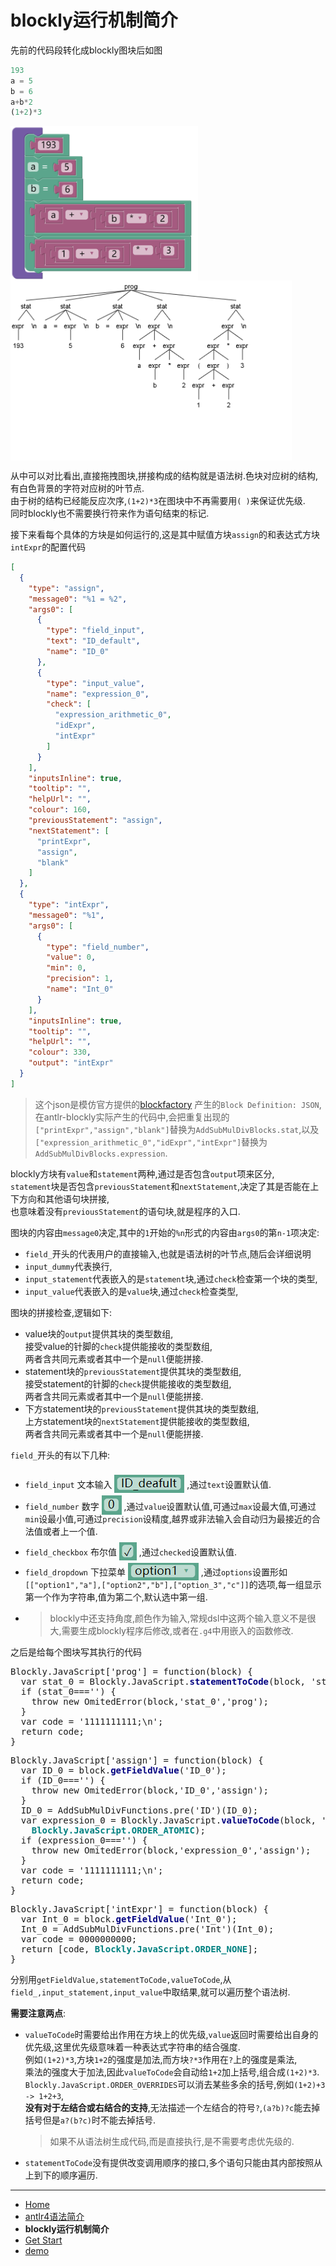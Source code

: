 # blockly运行机制简介

先前的代码段转化成blockly图块后如图
``` javaScript
193
a = 5
b = 6
a+b*2
(1+2)*3
```
<p><img src="./img/asmd.png" alt="asmd" width="300" style="float:left"><img src="./img/expr_parse_tree.png" alt="parse_tree" width="450" style="float:left"></p><br style="clear:both">

从中可以对比看出,直接拖拽图块,拼接构成的结构就是语法树.色块对应树的结构,有白色背景的字符对应树的叶节点.  
由于树的结构已经能反应次序,`(1+2)*3`在图块中不再需要用`( )`来保证优先级.  
同时blockly也不需要换行符来作为语句结束的标记.  

接下来看每个具体的方块是如何运行的,这是其中赋值方块`assign`的和表达式方块`intExpr`的配置代码  
``` json
[
  {
    "type": "assign",
    "message0": "%1 = %2",
    "args0": [
      {
        "type": "field_input",
        "text": "ID_default",
        "name": "ID_0"
      },
      {
        "type": "input_value",
        "name": "expression_0",
        "check": [
          "expression_arithmetic_0",
          "idExpr",
          "intExpr"
        ]
      }
    ],
    "inputsInline": true,
    "tooltip": "",
    "helpUrl": "",
    "colour": 160,
    "previousStatement": "assign",
    "nextStatement": [
      "printExpr",
      "assign",
      "blank"
    ]
  },
  {
    "type": "intExpr",
    "message0": "%1",
    "args0": [
      {
        "type": "field_number",
        "value": 0,
        "min": 0,
        "precision": 1,
        "name": "Int_0"
      }
    ],
    "inputsInline": true,
    "tooltip": "",
    "helpUrl": "",
    "colour": 330,
    "output": "intExpr"
  }
]
```
> 这个json是模仿官方提供的[blockfactory](https://blockly-demo.appspot.com/static/demos/blockfactory/index.html) 产生的`Block Definition: JSON`,在antlr-blockly实际产生的代码中,会把重复出现的`["printExpr","assign","blank"]`替换为`AddSubMulDivBlocks.stat`,以及`["expression_arithmetic_0","idExpr","intExpr"]`替换为`AddSubMulDivBlocks.expression`.  

blockly方块有`value`和`statement`两种,通过是否包含`output`项来区分,  
`statement`块是否包含`previousStatement`和`nextStatement`,决定了其是否能在上下方向和其他语句块拼接,  
也意味着没有`previousStatement`的语句块,就是程序的入口.  

图块的内容由`message0`决定,其中的`1`开始的` %n `形式的内容由`args0`的第`n-1`项决定:  
+ `field_`开头的代表用户的直接输入,也就是语法树的叶节点,随后会详细说明  
+ `input_dummy`代表换行,  
+ `input_statement`代表嵌入的是`statement`块,通过`check`检查第一个块的类型,  
+ `input_value`代表嵌入的是`value`块,通过`check`检查类型,  

图块的拼接检查,逻辑如下:  
+ value块的`output`提供其块的类型数组,  
  接受value的针脚的`check`提供能接收的类型数组,  
  两者含共同元素或者其中一个是`null`便能拼接.
+ statement块的`previousStatement`提供其块的类型数组,  
  接受statement的针脚的`check`提供能接收的类型数组,  
  两者含共同元素或者其中一个是`null`便能拼接.
+ 下方statement块的`previousStatement`提供其块的类型数组,  
  上方statement块的`nextStatement`提供能接收的类型数组,  
  两者含共同元素或者其中一个是`null`便能拼接.

`field_`开头的有以下几种:  
+ `field_input` 文本输入 <img src="./img/field_input_demo.png" alt="field_input" style="position:relative;top:8px;"> ,通过`text`设置默认值.
+ `field_number` 数字 <img src="./img/field_number_demo.png" alt="field_number" style="position:relative;top:8px;"> ,通过`value`设置默认值,可通过`max`设最大值,可通过`min`设最小值,可通过`precision`设精度,越界或非法输入会自动归为最接近的合法值或者上一个值.
+ `field_checkbox` 布尔值 <img src="./img/field_checkbox_demo.png" alt="field_checkbox" style="position:relative;top:8px;"> ,通过`checked`设置默认值.
+ `field_dropdown` 下拉菜单 <img src="./img/field_dropdown_demo.png" alt="field_dropdown" style="position:relative;top:8px;"> ,通过`options`设置形如`[["option1","a"],["option2","b"],["option_3","c"]]`的选项,每一组显示第一个作为字符串,值为第二个,默认选中第一组.  
+ > blockly中还支持角度,颜色作为输入,常规dsl中这两个输入意义不是很大,需要生成blockly程序后修改,或者在`.g4`中用嵌入的函数修改.

之后是给每个图块写其执行的代码
<pre>
Blockly.JavaScript['prog'] = function(block) {
  var stat_0 = Blockly.JavaScript.<span style="font-weight: bold;color:navy">statementToCode</span>(block, 'stat_0');
  if (stat_0==='') {
    throw new OmitedError(block,'stat_0','prog');
  }
  var code = '1111111111;\n';
  return code;
}
</pre>
<pre>
Blockly.JavaScript['assign'] = function(block) {
  var ID_0 = block.<span style="font-weight: bold;color:navy">getFieldValue</span>('ID_0');
  if (ID_0==='') {
    throw new OmitedError(block,'ID_0','assign');
  }
  ID_0 = AddSubMulDivFunctions.pre('ID')(ID_0);
  var expression_0 = Blockly.JavaScript.<span style="font-weight: bold;color:navy">valueToCode</span>(block, 'expression_0', 
    <span style="font-weight: bold;color:teal">Blockly.JavaScript.ORDER_ATOMIC</span>);
  if (expression_0==='') {
    throw new OmitedError(block,'expression_0','assign');
  }
  var code = '1111111111;\n';
  return code;
}
</pre>
<pre>
Blockly.JavaScript['intExpr'] = function(block) {
  var Int_0 = block.<span style="font-weight: bold;color:navy">getFieldValue</span>('Int_0');
  Int_0 = AddSubMulDivFunctions.pre('Int')(Int_0);
  var code = 0000000000;
  return [code, <span style="font-weight: bold;color:teal">Blockly.JavaScript.ORDER_NONE</span>];
}
</pre>

分别用`getFieldValue,statementToCode,valueToCode`,从`field_,input_statement,input_value`中取结果,就可以遍历整个语法树.  

**需要注意两点**:
+ `valueToCode`时需要给出作用在方块上的优先级,`value`返回时需要给出自身的优先级,这里优先级意味着一种表达式字符串的结合强度.  
例如`(1+2)*3`,方块`1+2`的强度是加法,而方块`?*3`作用在`?`上的强度是乘法,  
乘法的强度大于加法,因此`valueToCode`会自动给`1+2`加上括号,组合成`(1+2)*3`.  
`Blockly.JavaScript.ORDER_OVERRIDES`可以消去某些多余的括号,例如`(1+2)+3 -> 1+2+3`,  
**没有对于左结合或右结合的支持**,无法描述一个左结合的符号`?`,`(a?b)?c`能去掉括号但是`a?(b?c)`时不能去掉括号.
  > 如果不从语法树生成代码,而是直接执行,是不需要考虑优先级的.
+ `statementToCode`没有提供改变调用顺序的接口,多个语句只能由其内部按照从上到下的顺序遍历.


- - -

- [Home](README.md)  
- [antlr4语法简介](antlr4.md)  
- **blockly运行机制简介**  
- [Get Start](getStart.md)  
- [demo](demo.md)  